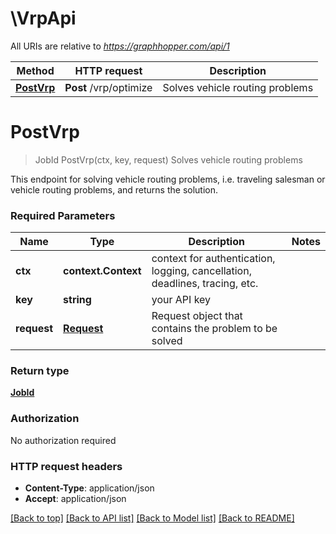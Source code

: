 # \VrpApi

All URIs are relative to *https://graphhopper.com/api/1*

Method | HTTP request | Description
------------- | ------------- | -------------
[**PostVrp**](VrpApi.md#PostVrp) | **Post** /vrp/optimize | Solves vehicle routing problems


# **PostVrp**
> JobId PostVrp(ctx, key, request)
Solves vehicle routing problems

This endpoint for solving vehicle routing problems, i.e. traveling salesman or vehicle routing problems, and returns the solution.

### Required Parameters

Name | Type | Description  | Notes
------------- | ------------- | ------------- | -------------
 **ctx** | **context.Context** | context for authentication, logging, cancellation, deadlines, tracing, etc.
  **key** | **string**| your API key | 
  **request** | [**Request**](Request.md)| Request object that contains the problem to be solved | 

### Return type

[**JobId**](JobId.md)

### Authorization

No authorization required

### HTTP request headers

 - **Content-Type**: application/json
 - **Accept**: application/json

[[Back to top]](#) [[Back to API list]](../README.md#documentation-for-api-endpoints) [[Back to Model list]](../README.md#documentation-for-models) [[Back to README]](../README.md)

